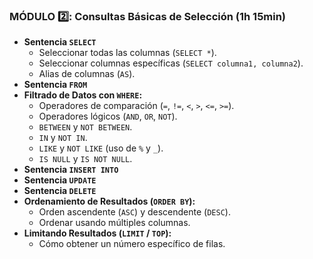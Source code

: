 ### MÓDULO :two:: Consultas Básicas de Selección (1h 15min)
- **Sentencia `SELECT`**
  + Seleccionar todas las columnas (`SELECT *`).
  + Seleccionar columnas específicas (`SELECT columna1, columna2`).
  + Alias de columnas (`AS`).
- **Sentencia `FROM`**
- **Filtrado de Datos con `WHERE`:**
  + Operadores de comparación (`=`, `!=`, `<`, `>`, `<=`, `>=`).
  + Operadores lógicos (`AND`, `OR`, `NOT`).
  + `BETWEEN` y `NOT BETWEEN`.
  + `IN` y `NOT IN`.
  + `LIKE` y `NOT LIKE` (uso de `%` y `_`).
  + `IS NULL` y `IS NOT NULL`.
- **Sentencia `INSERT INTO`**
- **Sentencia `UPDATE`**
- **Sentencia `DELETE`**
- **Ordenamiento de Resultados (`ORDER BY`):**
  + Orden ascendente (`ASC`) y descendente (`DESC`).
  + Ordenar usando múltiples columnas.
- **Limitando Resultados (`LIMIT` / `TOP`):**
  + Cómo obtener un número específico de filas.
